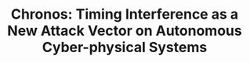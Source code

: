 ---
title: "Chronos: Timing Interference as a New Attack Vector on Autonomous Cyber-physical Systems"
collection: publications
venue: '2021 ACM SIGSAC Conference on Computer and Communications Security (CCS)'
citation: 'Li Ao, *Jinwen Wang*, and Ning Zhang. "Chronos: Timing Interference as a New Attack Vector on Autonomous Cyber-physical Systems." Proceedings of the 2021 ACM SIGSAC Conference on Computer and Communications Security. 2021.'
---
